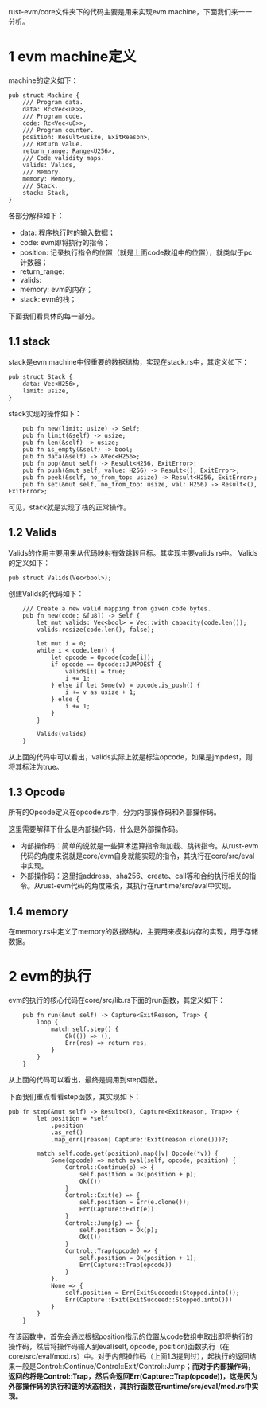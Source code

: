 rust-evm/core文件夹下的代码主要是用来实现evm machine，下面我们来一一分析。

# 1 evm machine定义
machine的定义如下：
```
pub struct Machine {
	/// Program data.
	data: Rc<Vec<u8>>,
	/// Program code.
	code: Rc<Vec<u8>>,
	/// Program counter.
	position: Result<usize, ExitReason>,
	/// Return value.
	return_range: Range<U256>,
	/// Code validity maps.
	valids: Valids,
	/// Memory.
	memory: Memory,
	/// Stack.
	stack: Stack,
}
```
各部分解释如下：
* data: 程序执行时的输入数据；
* code: evm即将执行的指令；
* position: 记录执行指令的位置（就是上面code数组中的位置），就类似于pc计数器；
* return_range: 
* valids: 
* memory: evm的内存；
* stack: evm的栈；

下面我们看具体的每一部分。

## 1.1 stack
stack是evm machine中很重要的数据结构，实现在stack.rs中，其定义如下：
```
pub struct Stack {
	data: Vec<H256>,
	limit: usize,
}
```
stack实现的操作如下：
```
	pub fn new(limit: usize) -> Self;
	pub fn limit(&self) -> usize;
	pub fn len(&self) -> usize;
	pub fn is_empty(&self) -> bool;
	pub fn data(&self) -> &Vec<H256>;
	pub fn pop(&mut self) -> Result<H256, ExitError>;
	pub fn push(&mut self, value: H256) -> Result<(), ExitError>;
	pub fn peek(&self, no_from_top: usize) -> Result<H256, ExitError>;
	pub fn set(&mut self, no_from_top: usize, val: H256) -> Result<(), ExitError>;
```
可见，stack就是实现了栈的正常操作。

## 1.2 Valids
Valids的作用主要用来从代码映射有效跳转目标。其实现主要valids.rs中。
Valids的定义如下：
```
pub struct Valids(Vec<bool>);
```
创建Valids的代码如下：
```
	/// Create a new valid mapping from given code bytes.
	pub fn new(code: &[u8]) -> Self {
		let mut valids: Vec<bool> = Vec::with_capacity(code.len());
		valids.resize(code.len(), false);

		let mut i = 0;
		while i < code.len() {
			let opcode = Opcode(code[i]);
			if opcode == Opcode::JUMPDEST {
				valids[i] = true;
				i += 1;
			} else if let Some(v) = opcode.is_push() {
				i += v as usize + 1;
			} else {
				i += 1;
			}
		}

		Valids(valids)
	}
```
从上面的代码中可以看出，valids实际上就是标注opcode，如果是jmpdest，则将其标注为true。

## 1.3 Opcode
所有的Opcode定义在opcode.rs中，分为内部操作码和外部操作码。

这里需要解释下什么是内部操作码，什么是外部操作码。

* 内部操作码：简单的说就是一些算术运算指令和加载、跳转指令。从rust-evm代码的角度来说就是core/evm自身就能实现的指令，其执行在core/src/eval中实现。
* 外部操作码：这里指address、sha256、create、call等和合约执行相关的指令。从rust-evm代码的角度来说，其执行在runtime/src/eval中实现。

## 1.4 memory
在memory.rs中定义了memory的数据结构，主要用来模拟内存的实现，用于存储数据。

# 2 evm的执行

evm的执行的核心代码在core/src/lib.rs下面的run函数，其定义如下：
```
	pub fn run(&mut self) -> Capture<ExitReason, Trap> {
		loop {
			match self.step() {
				Ok(()) => (),
				Err(res) => return res,
			}
		}
	}
```

从上面的代码可以看出，最终是调用到step函数。

下面我们重点看看step函数，其实现如下：
```
pub fn step(&mut self) -> Result<(), Capture<ExitReason, Trap>> {
		let position = *self
			.position
			.as_ref()
			.map_err(|reason| Capture::Exit(reason.clone()))?;

		match self.code.get(position).map(|v| Opcode(*v)) {
			Some(opcode) => match eval(self, opcode, position) {
				Control::Continue(p) => {
					self.position = Ok(position + p);
					Ok(())
				}
				Control::Exit(e) => {
					self.position = Err(e.clone());
					Err(Capture::Exit(e))
				}
				Control::Jump(p) => {
					self.position = Ok(p);
					Ok(())
				}
				Control::Trap(opcode) => {
					self.position = Ok(position + 1);
					Err(Capture::Trap(opcode))
				}
			},
			None => {
				self.position = Err(ExitSucceed::Stopped.into());
				Err(Capture::Exit(ExitSucceed::Stopped.into()))
			}
		}
	}
```
在该函数中，首先会通过根据position指示的位置从code数组中取出即将执行的操作码，然后将操作码输入到eval(self, opcode, position)函数执行（在core/src/eval/mod.rs）中。对于内部操作码（上面1.3提到过），起执行的返回结果一般是Control::Continue/Control::Exit/Control::Jump；**而对于内部操作码，返回的将是Control::Trap，然后会返回Err(Capture::Trap(opcode))，这是因为外部操作码的执行和链的状态相关，其执行函数在runtime/src/eval/mod.rs中实现。**

